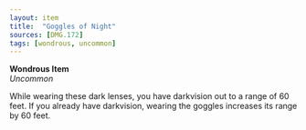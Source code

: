 ```yaml
---
layout: item
title:  "Goggles of Night"
sources: [DMG.172]
tags: [wondrous, uncommon]
---
```


**Wondrous Item**  
*Uncommon*

While wearing these dark lenses, you have darkvision out to a range of 60 feet. If you already have darkvision, wearing the goggles increases its range by 60 feet.